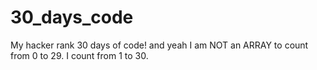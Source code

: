 # 30_days_code
My hacker rank 30 days of code! and yeah I am NOT an ARRAY to count from 0 to 29. I count from 1 to 30.

